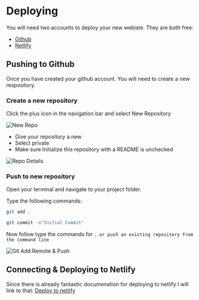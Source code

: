 # Deploying

You will need two accounts to deploy your new webiste. They are both free:
* [Github](https://github.com/)
* [Netlify](https://netlify.com/)

## Pushing to Github
Once you have created your github account. You will need to create a new respository.

### Create a new repository
Click the plus icon in the navigation bar and select New Repository

![New Repo](../newRepo.png)

* Give your repository a new
* Select private
* Make sure Initialize this repository with a README is unchecked

![Repo Details](../repoDetails.png)

### Push to new repository

Open your terminal and navigate to your project folder.

Type the following commands:
```bash
git add .

git commit -m"Initial Commit"
```

Now follow type the commands for `..or push an existing repository from the command line`

![Git Add Remote & Push](../pushGit.png)

## Connecting & Deploying to Netlify
Since there is already fantastic documenation for deploying to netlify I will link to that:
[Deploy to netlify](https://www.netlify.com/blog/2016/02/24/a-step-by-step-guide-gatsby-on-netlify/#connecting-to-netlify)
